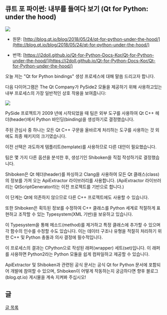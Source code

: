 
## 큐트 포 파이썬: 내부를 들여다 보기 (Qt for Python: under the hood)

![](https://j2doll.github.io/Qt-for-Python-Docs-Kor/pysidelogo.png)

- 원문: [http://blog.qt.io/blog/2018/05/24/qt-for-python-under-the-hood/](http://blog.qt.io/blog/2018/05/24/qt-for-python-under-the-hood/)

- 번역: [https://j2doll.github.io/Qt-for-Python-Docs-Kor/Qt-for-Python-under-the-hood/](https://j2doll.github.io/Qt-for-Python-Docs-Kor/Qt-for-Python-under-the-hood/)

오늘 저는 "Qt for Python bindings" 생성 프로세스에 대해 말씀 드리고자 합니다.

다음 다이어그램은 The Qt Company가 PySide2 모듈을 제공하기 위해 사용하고있는 내부 프로세스의 가장 일반적인 상호 작용을 보여줍니다:

![](https://j2doll.github.io/Qt-for-Python-Docs-Kor/qtforpython-underthehood.png)

PySide 프로젝트가 2009 년에 시작되었을 때 팀은 외부 도구를 사용하여 Qt C++ 헤더(header)에서 Python 바인딩(binding)을 생성하기로 결정했습니다.

주된 관심사 중 하나는 모든 Qt C++ 구문을 올바르게 처리하는 도구를 사용하는 것 외에도 최종 패키지의 크기였습니다.

이전 선택은 과도하게 템플리트(template)를 사용하므로 다른 대안이 필요했습니다.

팀은 몇 가지 다른 옵션을 분석한 후, 생성기인 Shiboken을 직접 작성하기로 결정했습니다.

Shiboken은 Qt 헤더(header)를 파싱하고 Clang을 사용하여 모든 Qt 클래스(class)의 정보를 가져 오는 ApiExtractor 라이브러리를 사용합니다.
(ApiExtractor 라이브러리는 QtScriptGenerator라는 이전 프로젝트를 기반으로 합니다.)

이 단계는 Qt에 의존하지 않으므로 다른 C++ 프로젝트에도 사용할 수 있습니다.

또한 Shiboken은 획득된 정보를 수정하여 C++ 클래스를 Python 세계로 적절하게 표현하고 조작할 수 있는 Typesystem(XML 기반)을 보유하고 있습니다.

이 Typesystem을 통해 메소드(method)를 제거하고 특정 클래스에 추가할 수 있으며 각 함수의 인수를 수정할 수도 있습니다.
이는 데이터 구조나 유형을 적절히 처리하기 위한 C++ 및 Python 충돌과 의사 결정에 필수적입니다.

이 프로세스의 결과는 CPython으로 작성된 래퍼(wrapper) 세트(set)입니다. 이 래퍼를 사용하면 Python2라는 Python 모듈을 쉽게 컴파일하고 제공할 수 있습니다.

ApiExtractor 및 Shiboken과 관련된 공식 문서는 공식 Qt for Python 문서에 포함되어 개발에 참여할 수 있으며, Shiboken이 어떻게 작동하는지 궁금하다면 향후 블로그(blog.qt.io) 게시물을 계속 지켜봐 주십시오!

## 글

[글 목록](README.md)
